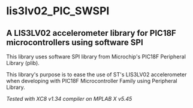 # lis3lv02_PIC_SWSPI
A LIS3LV02 accelerometer library for PIC18F microcontrollers using software SPI
---

This library uses software SPI library from Microchip's PIC18F Peripheral Library (plib).

This library's purpose is to ease the use of ST's LIS3LV02 accelerometer when developing with PIC18F Microcontroller Family using Peripheral Library.


*Tested with XC8 v1.34 compiler on MPLAB X v5.45*
